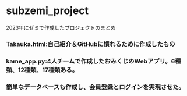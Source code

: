 # subzemi_project
2023年にゼミで作成したプロジェクトのまとめ
### Takauka.html:自己紹介＆GitHubに慣れるために作成したもの
### kame_app.py:4人チームで作成したおみくじのWebアプリ。6種類、12種類、17種類ある。
###             簡単なデータベースも作成し、会員登録とログインを実現させた。


